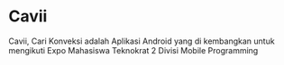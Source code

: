 # Cavii
Cavii, Cari Konveksi adalah Aplikasi Android yang di kembangkan untuk mengikuti Expo Mahasiswa Teknokrat 2 Divisi Mobile Programming
